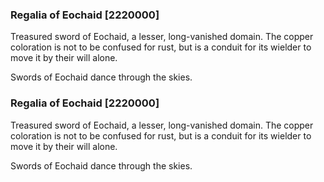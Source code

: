 ### Regalia of Eochaid [2220000]

Treasured sword of Eochaid, a lesser, long-vanished domain. The copper coloration is not to be confused for rust, but is a conduit for its wielder to move it by their will alone.

Swords of Eochaid dance through the skies.### Regalia of Eochaid [2220000]

Treasured sword of Eochaid, a lesser, long-vanished domain. The copper coloration is not to be confused for rust, but is a conduit for its wielder to move it by their will alone.

Swords of Eochaid dance through the skies.